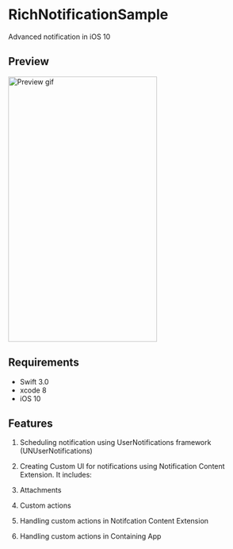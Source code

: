 # RichNotificationSample
Advanced notification in iOS 10

## Preview
<img src="https://github.com/pgpt10/RichNotificationSample/blob/master/Screenshot.PNG"  width='300' height='534' alt="Preview gif">

## Requirements

* Swift 3.0
* xcode 8
* iOS 10

## Features

1. Scheduling notification using UserNotifications framework (UNUserNotifications)
2. Creating Custom UI for notifications using Notification Content Extension. It includes:

  1. Attachments
  2. Custom actions
  3. Handling custom actions in Notifcation Content Extension
  4. Handling custom actions in Containing App

